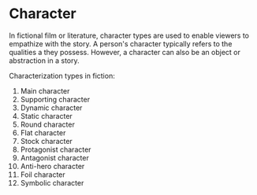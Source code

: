 # Character

In fictional film or literature, character types are used to enable viewers to empathize with the story. A person's character typically refers to the qualities a they possess. However, a character can also be an object or abstraction in a story. 

Characterization types in fiction:

1. Main character
2. Supporting character
3. Dynamic character
4. Static character
5. Round character
6. Flat character
7. Stock character
8. Protagonist character
9. Antagonist character
10. Anti-hero character
11. Foil character
12. Symbolic character


